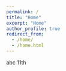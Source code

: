 ```yaml
---
permalink: /
title: "Home"
excerpt: "Home"
author_profile: true
redirect_from: 
  - /home/
  - /home.html
---
```


abc 11th
